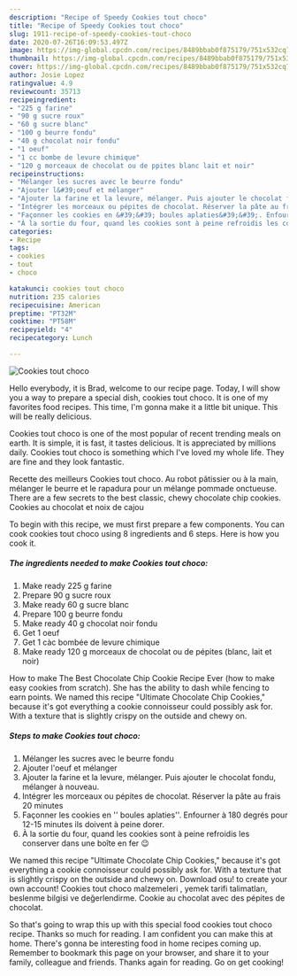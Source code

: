 ```yaml
---
description: "Recipe of Speedy Cookies tout choco"
title: "Recipe of Speedy Cookies tout choco"
slug: 1911-recipe-of-speedy-cookies-tout-choco
date: 2020-07-26T16:09:53.497Z
image: https://img-global.cpcdn.com/recipes/8489bbab0f875179/751x532cq70/cookies-tout-choco-photo-principale-de-la-recette.jpg
thumbnail: https://img-global.cpcdn.com/recipes/8489bbab0f875179/751x532cq70/cookies-tout-choco-photo-principale-de-la-recette.jpg
cover: https://img-global.cpcdn.com/recipes/8489bbab0f875179/751x532cq70/cookies-tout-choco-photo-principale-de-la-recette.jpg
author: Josie Lopez
ratingvalue: 4.9
reviewcount: 35713
recipeingredient:
- "225 g farine"
- "90 g sucre roux"
- "60 g sucre blanc"
- "100 g beurre fondu"
- "40 g chocolat noir fondu"
- "1 oeuf"
- "1 cc bombe de levure chimique"
- "120 g morceaux de chocolat ou de ppites blanc lait et noir"
recipeinstructions:
- "Mélanger les sucres avec le beurre fondu"
- "Ajouter l&#39;oeuf et mélanger"
- "Ajouter la farine et la levure, mélanger. Puis ajouter le chocolat fondu, mélanger à nouveau."
- "Intégrer les morceaux ou pépites de chocolat. Réserver la pâte au frais 20 minutes"
- "Façonner les cookies en &#39;&#39; boules aplaties&#39;&#39;. Enfourner à 180 degrés pour 12-15 minutes ils doivent à peine dorer."
- "À la sortie du four, quand les cookies sont à peine refroidis les conserver dans une boîte en fer 😉"
categories:
- Recipe
tags:
- cookies
- tout
- choco

katakunci: cookies tout choco 
nutrition: 235 calories
recipecuisine: American
preptime: "PT32M"
cooktime: "PT58M"
recipeyield: "4"
recipecategory: Lunch

---
```



![Cookies tout choco](https://img-global.cpcdn.com/recipes/8489bbab0f875179/751x532cq70/cookies-tout-choco-photo-principale-de-la-recette.jpg)

Hello everybody, it is Brad, welcome to our recipe page. Today, I will show you a way to prepare a special dish, cookies tout choco. It is one of my favorites food recipes. This time, I'm gonna make it a little bit unique. This will be really delicious.

Cookies tout choco is one of the most popular of recent trending meals on earth. It is simple, it is fast, it tastes delicious. It is appreciated by millions daily. Cookies tout choco is something which I've loved my whole life. They are fine and they look fantastic.

Recette des meilleurs Cookies tout choco. Au robot pâtissier ou à la main, mélanger le beurre et le rapadura pour un mélange pommade onctueuse. There are a few secrets to the best classic, chewy chocolate chip cookies. Cookies au chocolat et noix de cajou


To begin with this recipe, we must first prepare a few components. You can cook cookies tout choco using 8 ingredients and 6 steps. Here is how you cook it.

<!--inarticleads1-->

##### The ingredients needed to make Cookies tout choco:

1. Make ready 225 g farine
1. Prepare 90 g sucre roux
1. Make ready 60 g sucre blanc
1. Prepare 100 g beurre fondu
1. Make ready 40 g chocolat noir fondu
1. Get 1 oeuf
1. Get 1 càc bombée de levure chimique
1. Make ready 120 g morceaux de chocolat ou de pépites (blanc, lait et noir)


How to make The Best Chocolate Chip Cookie Recipe Ever (how to make easy cookies from scratch). She has the ability to dash while fencing to earn points. We named this recipe &#34;Ultimate Chocolate Chip Cookies,&#34; because it&#39;s got everything a cookie connoisseur could possibly ask for. With a texture that is slightly crispy on the outside and chewy on. 

<!--inarticleads2-->

##### Steps to make Cookies tout choco:

1. Mélanger les sucres avec le beurre fondu
1. Ajouter l&#39;oeuf et mélanger
1. Ajouter la farine et la levure, mélanger. Puis ajouter le chocolat fondu, mélanger à nouveau.
1. Intégrer les morceaux ou pépites de chocolat. Réserver la pâte au frais 20 minutes
1. Façonner les cookies en &#39;&#39; boules aplaties&#39;&#39;. Enfourner à 180 degrés pour 12-15 minutes ils doivent à peine dorer.
1. À la sortie du four, quand les cookies sont à peine refroidis les conserver dans une boîte en fer 😉


We named this recipe &#34;Ultimate Chocolate Chip Cookies,&#34; because it&#39;s got everything a cookie connoisseur could possibly ask for. With a texture that is slightly crispy on the outside and chewy on. Download osu! to create your own account! Cookies tout choco malzemeleri , yemek tarifi talimatları, beslenme bilgisi ve değerlendirme. Cookie au chocolat avec des pépites de chocolat. 

So that's going to wrap this up with this special food cookies tout choco recipe. Thanks so much for reading. I am confident you can make this at home. There's gonna be interesting food in home recipes coming up. Remember to bookmark this page on your browser, and share it to your family, colleague and friends. Thanks again for reading. Go on get cooking!
